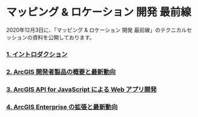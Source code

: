 
# マッピング & ロケーション 開発 最前線

2020年12月3日に、「マッピング & ロケーション 開発 最前線」のテクニカルセッションの資料を公開しております。

### [1. イントロダクション](/20201203_maplocation-dev-technical-session/01_イントロダクション.pdf)

### [2. ArcGIS 開発者製品の概要と最新動向](/20201203_maplocation-dev-technical-session/02_ArcGIS_開発者製品の概要と最新動向.pdf)

### [3. ArcGIS API for JavaScript による Web アプリ開発](/20201203_maplocation-dev-technical-session/03_ArcGIS_API_for_JavaScript_による_Web_アプリ開発.pdf)

### [4. ArcGIS Enterprise の拡張と最新動向](/20201203_maplocation-dev-technical-session/04_ArcGIS_Enterprise_の拡張と最新動向.pdf)


